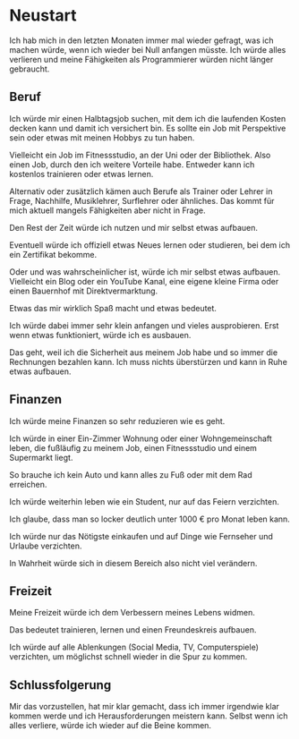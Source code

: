 # Neustart

Ich hab mich in den letzten Monaten immer mal wieder gefragt, was ich machen würde, wenn ich wieder bei Null anfangen müsste. Ich würde alles verlieren und meine Fähigkeiten als Programmierer würden nicht länger gebraucht.

## Beruf

Ich würde mir einen Halbtagsjob suchen, mit dem ich die laufenden Kosten decken kann und damit ich versichert bin. Es sollte ein Job mit Perspektive sein oder etwas mit meinen Hobbys zu tun haben.

Vielleicht ein Job im Fitnessstudio, an der Uni oder der Bibliothek. Also einen Job, durch den ich weitere Vorteile habe. Entweder kann ich kostenlos trainieren oder etwas lernen.

Alternativ oder zusätzlich kämen auch Berufe als Trainer oder Lehrer in Frage, Nachhilfe, Musiklehrer, Surflehrer oder ähnliches. Das kommt für mich aktuell mangels Fähigkeiten aber nicht in Frage.

Den Rest der Zeit würde ich nutzen und mir selbst etwas aufbauen.

Eventuell würde ich offiziell etwas Neues lernen oder studieren, bei dem ich ein Zertifikat bekomme.

Oder und was wahrscheinlicher ist, würde ich mir selbst etwas aufbauen. Vielleicht ein Blog oder ein YouTube Kanal, eine eigene kleine Firma oder einen Bauernhof mit Direktvermarktung.

Etwas das mir wirklich Spaß macht und etwas bedeutet.

Ich würde dabei immer sehr klein anfangen und vieles ausprobieren. Erst wenn etwas funktioniert, würde ich es ausbauen.

Das geht, weil ich die Sicherheit aus meinem Job habe und so immer die Rechnungen bezahlen kann. Ich muss nichts überstürzen und kann in Ruhe etwas aufbauen.

## Finanzen

Ich würde meine Finanzen so sehr reduzieren wie es geht.

Ich würde in einer Ein-Zimmer Wohnung oder einer Wohngemeinschaft leben, die fußläufig zu meinem Job, einen Fitnessstudio und einem Supermarkt liegt.

So brauche ich kein Auto und kann alles zu Fuß oder mit dem Rad erreichen.

Ich würde weiterhin leben wie ein Student, nur auf das Feiern verzichten.

Ich glaube, dass man so locker deutlich unter 1000 € pro Monat leben kann.

Ich würde nur das Nötigste einkaufen und auf Dinge wie Fernseher und Urlaube verzichten.

In Wahrheit würde sich in diesem Bereich also nicht viel verändern.

## Freizeit

Meine Freizeit würde ich dem Verbessern meines Lebens widmen.

Das bedeutet trainieren, lernen und einen Freundeskreis aufbauen.

Ich würde auf alle Ablenkungen (Social Media, TV, Computerspiele) verzichten, um möglichst schnell wieder in die Spur zu kommen.

## Schlussfolgerung

Mir das vorzustellen, hat mir klar gemacht, dass ich immer irgendwie klar kommen werde und ich Herausforderungen meistern kann. Selbst wenn ich alles verliere, würde ich wieder auf die Beine kommen.
